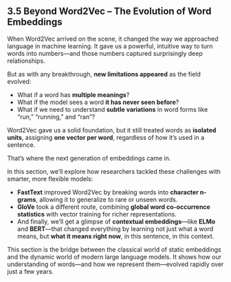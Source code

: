 
## **3.5 Beyond Word2Vec – The Evolution of Word Embeddings**

When Word2Vec arrived on the scene, it changed the way we approached language in machine learning. It gave us a powerful, intuitive way to turn words into numbers—and those numbers captured surprisingly deep relationships.

But as with any breakthrough, **new limitations appeared** as the field evolved:

* What if a word has **multiple meanings**?
* What if the model sees a word **it has never seen before**?
* What if we need to understand **subtle variations** in word forms like “run,” “running,” and “ran”?

Word2Vec gave us a solid foundation, but it still treated words as **isolated units**, assigning **one vector per word**, regardless of how it’s used in a sentence.

That’s where the next generation of embeddings came in.

In this section, we’ll explore how researchers tackled these challenges with smarter, more flexible models:

* **FastText** improved Word2Vec by breaking words into **character n-grams**, allowing it to generalize to rare or unseen words.
* **GloVe** took a different route, combining **global word co-occurrence statistics** with vector training for richer representations.
* And finally, we’ll get a glimpse of **contextual embeddings**—like **ELMo** and **BERT**—that changed everything by learning not just what a word means, but **what it means right now**, in this sentence, in this context.

This section is the bridge between the classical world of static embeddings and the dynamic world of modern large language models. It shows how our understanding of words—and how we represent them—evolved rapidly over just a few years.


